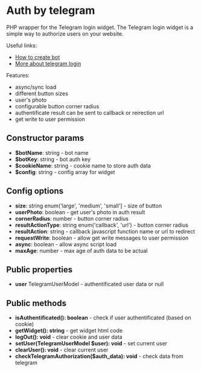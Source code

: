 # Auth by telegram

PHP wrapper for the Telegram login widget.
The Telegram login widget is a simple way to authorize users on your website.

Useful links:
* [How to create bot](https://core.telegram.org/bots#3-how-do-i-create-a-bot)
* [More about telegram login](https://core.telegram.org/widgets/login)


Features:

* async/sync load
* different button sizes
* user's photo
* configurable button corner radius
* authentificate result can be sent to callback or reirection url
* get write to user permission

## Constructor params
* **$botName**: string - bot name
* **$botKey**: string - bot auth key
* **$cookieName**: string - cookie name to store auth data
* **$config**: string - config array for widget

## Config options
* **size**: string enum('large', 'medium', 'small'] - size of button
* **userPhoto**: boolean - get user's photo in auth result
* **cornerRadius**: number - button corner radius
* **resultActionType**: string enum('callback', 'url') - button corner radius
* **resultAction**: string - callback javascript function name or url to redirect
* **requestWrite**: boolean - allow get write messages to user permission
* **async**: boolean - allow async script load
* **maxAge**: number - max age of auth data to be actual

## Public properties
* **user** TelegramUserModel - authentificated user data or null

## Public methods
* **isAuthentificated(): boolean** - check if user authentificated (based on cookie)
* **getWidget(): string** - get widget html code
* **logOut(): void** - clear cookie and user data
* **setUser(TelegramUserModel $user): void** - set current user
* **clearUser(): void** - clear current user
* **checkTelegramAuthorization($auth_data): void** - check data from telegram